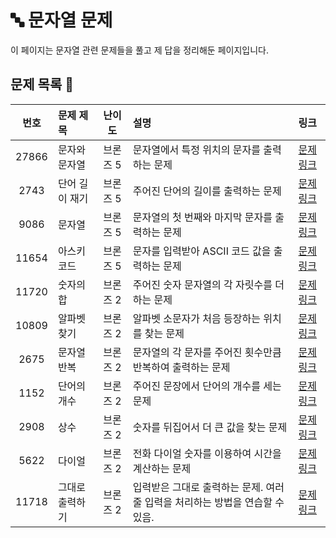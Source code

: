 # 🔤 문자열 문제 

이 페이지는 문자열 관련 문제들을 풀고 제 답을 정리해둔 페이지입니다.

##  문제 목록 📝

| 번호  | 문제 제목                  | 난이도    | 설명 | 링크                            |
|:-----:|:---------------------------|:---------:|:--------------------------------|:-----------------------------|
| 27866 | 문자와 문자열              | 브론즈 5  |문자열에서 특정 위치의 문자를 출력하는 문제| [문제 링크](https://www.acmicpc.net/problem/27866) |
| 2743  | 단어 길이 재기             | 브론즈 5  |주어진 단어의 길이를 출력하는 문제| [문제 링크](https://www.acmicpc.net/problem/2743) |
| 9086  | 문자열                     | 브론즈 5  |문자열의 첫 번째와 마지막 문자를 출력하는 문제| [문제 링크](https://www.acmicpc.net/problem/9086) |
| 11654 | 아스키 코드                | 브론즈 5  |문자를 입력받아 ASCII 코드 값을 출력하는 문제| [문제 링크](https://www.acmicpc.net/problem/11654) |
| 11720 | 숫자의 합                  | 브론즈 2  |주어진 숫자 문자열의 각 자릿수를 더하는 문제| [문제 링크](https://www.acmicpc.net/problem/11720) |
| 10809 | 알파벳 찾기                | 브론즈 2  |알파벳 소문자가 처음 등장하는 위치를 찾는 문제| [문제 링크](https://www.acmicpc.net/problem/10809) |
| 2675  | 문자열 반복                | 브론즈 2  |문자열의 각 문자를 주어진 횟수만큼 반복하여 출력하는 문제| [문제 링크](https://www.acmicpc.net/problem/2675) |
| 1152  | 단어의 개수                | 브론즈 2  |주어진 문장에서 단어의 개수를 세는 문제| [문제 링크](https://www.acmicpc.net/problem/1152) |
| 2908  | 상수                       | 브론즈 2  |숫자를 뒤집어서 더 큰 값을 찾는 문제| [문제 링크](https://www.acmicpc.net/problem/2908) |
| 5622  | 다이얼                     | 브론즈 2  |전화 다이얼 숫자를 이용하여 시간을 계산하는 문제| [문제 링크](https://www.acmicpc.net/problem/5622) |
| 11718 | 그대로 출력하기            | 브론즈 2  |입력받은 그대로 출력하는 문제. 여러 줄 입력을 처리하는 방법을 연습할 수 있음.| [문제 링크](https://www.acmicpc.net/problem/11718) |
